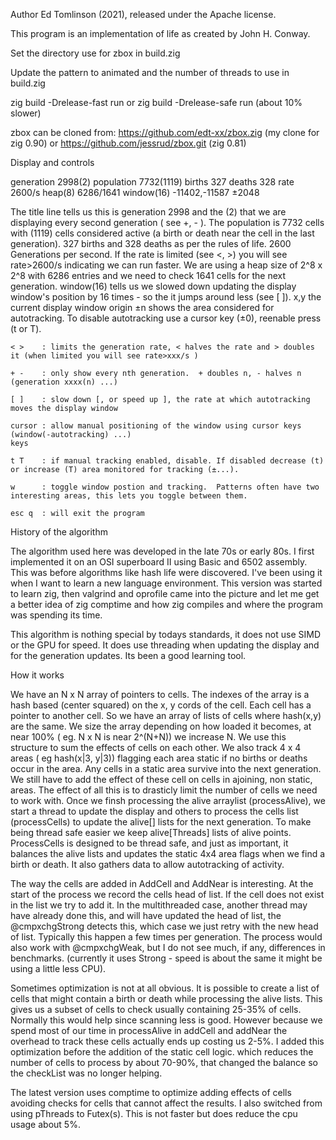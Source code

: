 Author Ed Tomlinson (2021), released under the Apache license.

This program is an implementation of life as created by John H. Conway.

Set the directory use for zbox in build.zig

Update the pattern to animated and the number of threads to use in build.zig

zig build -Drelease-fast run
or
zig build -Drelease-safe run (about 10% slower)

zbox can be cloned from: https://github.com/edt-xx/zbox.zig (my clone for zig 0.90) or https://github.com/jessrud/zbox.git (zig 0.81) 


Display and controls

generation 2998(2) population 7732(1119) births 327 deaths 328 rate 2600/s  heap(8) 6286/1641  window(16) -11402,-11587 ±2048

The title line tells us this is generation 2998 and the (2) that we are displaying every second generation ( see +, - ).
The population is 7732 cells with (1119) cells considered active (a birth or death near the cell in the last generation).
327 births and 328 deaths as per the rules of life.
2600 Generations per second.  If the rate is limited (see <, >) you will see rate>2600/s indicating we can run faster.
We are using a heap size of 2^8 x 2^8 with 6286 entries and we need to check 1641 cells for the next generation.
window(16) tells us we slowed down updating the display window's position by 16 times - so the it jumps around less (see [ ]).
x,y the current display window origin
±n shows the area considered for autotracking.  To disable autotracking use a cursor key (±0), reenable press (t or T).

    < >    : limits the generation rate, < halves the rate and > doubles it (when limited you will see rate>xxx/s )

    + -    : only show every nth generation.  + doubles n, - halves n (generation xxxx(n) ...)

    [ ]    : slow down [, or speed up ], the rate at which autotracking moves the display window

    cursor : allow manual positioning of the window using cursor keys (window(-autotracking) ...)
    keys

    t T    : if manual tracking enabled, disable. If disabled decrease (t) or increase (T) area monitored for tracking (±...).
    
    w      : toggle window postion and tracking.  Patterns often have two interesting areas, this lets you toggle between them.

    esc q  : will exit the program


History of the algorithm
    
The algorithm used here was developed in the late 70s or early 80s.  I first implemented it on an OSI superboard II using 
Basic and 6502 assembly.  This was before algorithms like hash life were discovered.  I've been using it when I want to learn a 
new language environment.  This version was started to learn zig, then valgrind and oprofile came into the picture and let 
me get a better idea of zig comptime and how zig compiles and where the program was spending its time.

This algorithm is nothing special by todays standards, it does not use SIMD or the GPU for speed.  It does use threading when
updating the display and for the generation updates.  Its been a good learning tool.


How it works

We have an N x N array of pointers to cells.  The indexes of the array is a hash based (center squared) on the x, y cords of the
cell.  Each cell has a pointer to another cell.  So we have an array of lists of cells where hash(x,y) are the same.  We size the
array depending on how loaded it becomes, at near 100% ( eg. N x N is near 2^(N+N)) we increase N.  We use this structure to sum
the effects of cells on each other.  We also track 4 x 4 areas ( eg hash(x|3, y|3)) flagging each area static if no births or
deaths occur in the area.  Any cells in a static area survive into the next generation.  We still have to add the effect of these
cell on cells in ajoining, non static, areas.  The effect of all this is to drasticly limit the number of cells we need to work
with.  Once we finsh processing the alive arraylist (processAlive), we start a thread to update the display and others to process
the cells list (processCells) to update the alive[] lists for the next generation.  To make being thread safe easier we keep
alive[Threads] lists of alive points.  ProcessCells is designed to be thread safe, and just as important, it balances the alive
lists and updates the static 4x4 area flags when we find a birth or death.  It also gathers data to allow autotracking of
activity. 

The way the cells are added in AddCell and AddNear is interesting.  At the start of the process we record the cells head of list.
If the cell does not exist in the list we try to add it.  In the multithreaded case, another thread may have already done this, 
and will have updated the head of list,  the @cmpxchgStrong detects this, which case we just retry with the new head of list.
Typically this happen a few times per generation.  The process would also work with @cmpxchgWeak, but I do not see much, if any,
differences in benchmarks.  (currently it uses Strong - speed is about the same it might be using a little less CPU).

Sometimes optimization is not at all obvious.  It is possible to create a list of cells that might contain a birth or death while
processing the alive lists.  This gives us a subset of cells to check usually containing 25-35% of cells.  Normally this would 
help since scanning less is good.  However because we spend most of our time in processAlive in addCell and addNear the overhead 
to track these cells actually ends up costing us 2-5%.  I added this optimization before the addition of the static cell logic.
which reduces the number of cells to process by about 70-90%, that changed the balance so the checkList was no longer helping.

The latest version uses comptime to optimize adding effects of cells avoiding checks for cells that cannot affect the results.
I also switched from using pThreads to Futex(s).  This is not faster but does reduce the cpu usage about 5%.
